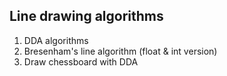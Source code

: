 ## Line drawing algorithms

1. DDA algorithms
2. Bresenham's line algorithm (float & int version)
3. Draw chessboard with DDA